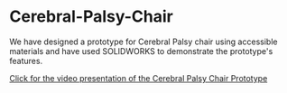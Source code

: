 # Cerebral-Palsy-Chair
We have designed a prototype for Cerebral Palsy chair using accessible materials and have used SOLIDWORKS to demonstrate the prototype's features.

[Click for the video presentation of the Cerebral Palsy Chair Prototype](https://youtu.be/u4qqWOXUCNE)
